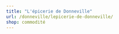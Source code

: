 ```yaml
---
title: "L'épicerie de Donneville"
url: /donneville/lepicerie-de-donneville/
shop: commodité
---
```

